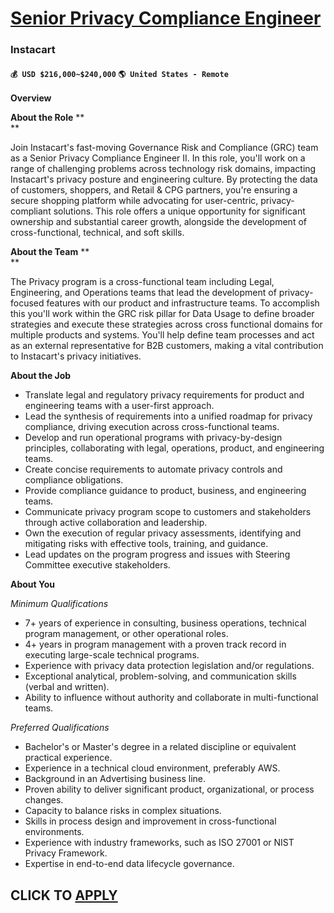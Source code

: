 # [Senior Privacy Compliance Engineer ](https://www.remotewlb.com/apply/senior-privacy-compliance-engineer)  
### Instacart  
#### `💰 USD $216,000~$240,000` `🌎 United States - Remote`  

**Overview**

**About the Role** **  
**

Join Instacart's fast-moving Governance Risk and Compliance (GRC) team as a Senior Privacy Compliance Engineer II. In this role, you'll work on a range of challenging problems across technology risk domains, impacting Instacart's privacy posture and engineering culture. By protecting the data of customers, shoppers, and Retail & CPG partners, you're ensuring a secure shopping platform while advocating for user-centric, privacy-compliant solutions. This role offers a unique opportunity for significant ownership and substantial career growth, alongside the development of cross-functional, technical, and soft skills.

**About the Team** **  
**

The Privacy program is a cross-functional team including Legal, Engineering, and Operations teams that lead the development of privacy-focused features with our product and infrastructure teams. To accomplish this you'll work within the GRC risk pillar for Data Usage to define broader strategies and execute these strategies across cross functional domains for multiple products and systems. You'll help define team processes and act as an external representative for B2B customers, making a vital contribution to Instacart's privacy initiatives.

**About the Job**

  * Translate legal and regulatory privacy requirements for product and engineering teams with a user-first approach.
  * Lead the synthesis of requirements into a unified roadmap for privacy compliance, driving execution across cross-functional teams.
  * Develop and run operational programs with privacy-by-design principles, collaborating with legal, operations, product, and engineering teams.
  * Create concise requirements to automate privacy controls and compliance obligations.
  * Provide compliance guidance to product, business, and engineering teams.
  * Communicate privacy program scope to customers and stakeholders through active collaboration and leadership.
  * Own the execution of regular privacy assessments, identifying and mitigating risks with effective tools, training, and guidance.
  * Lead updates on the program progress and issues with Steering Committee executive stakeholders.

**About You**

_Minimum Qualifications_

  * 7+ years of experience in consulting, business operations, technical program management, or other operational roles.
  * 4+ years in program management with a proven track record in executing large-scale technical programs.
  * Experience with privacy data protection legislation and/or regulations.
  * Exceptional analytical, problem-solving, and communication skills (verbal and written).
  * Ability to influence without authority and collaborate in multi-functional teams.

_Preferred Qualifications_

  * Bachelor's or Master's degree in a related discipline or equivalent practical experience.
  * Experience in a technical cloud environment, preferably AWS.
  * Background in an Advertising business line.
  * Proven ability to deliver significant product, organizational, or process changes.
  * Capacity to balance risks in complex situations.
  * Skills in process design and improvement in cross-functional environments.
  * Experience with industry frameworks, such as ISO 27001 or NIST Privacy Framework.
  * Expertise in end-to-end data lifecycle governance.

  
## CLICK TO [APPLY](https://www.remotewlb.com/apply/senior-privacy-compliance-engineer)

